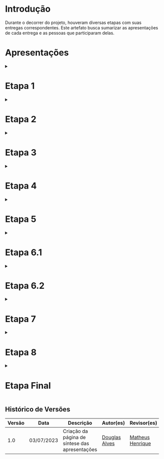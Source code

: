 # Introdução

Durante o decorrer do projeto, houveram diversas etapas com suas entregas correspondentes. Este artefato busca sumarizar as apresentações de cada entrega e as pessoas que participaram delas.

# Apresentações

<details>

<summary>
<h1>Etapa 1</h1>
</summary>

<p style="text-align: center"><iframe width="560" height="315" src="https://www.youtube.com/embed/c_BhiL1lPC0" title="YouTube video player" frameborder="0" allow="accelerometer; autoplay; clipboard-write; encrypted-media; gyroscope; picture-in-picture; web-share" allowfullscreen></iframe></p>
<h3>Participantes:</h3>

<p><a href="https://github.com/arthurmlv">Arthur de Melo</a></p>
<p><a href="https://github.com/dougAlvs">Douglas Alves</a></p>
<p><a href="https://github.com/g16c">Gabriel Campello</a></p>
<p><a href="https://github.com/manuziny">Geovanna Maciel</a></p>
<p><a href="https://github.com/mathonaut">Matheus Henrique</a></p>
<p><a href="https://github.com/RafaelCLG0">Rafael Ferreira</a></p>

</details>

<details>

<summary>
<h1>Etapa 2</h1>
</summary>

<p style="text-align: center"><iframe width="560" height="315" src="https://www.youtube.com/embed/Cx5zWMw7l7Q" title="YouTube video player" frameborder="0" allow="accelerometer; autoplay; clipboard-write; encrypted-media; gyroscope; picture-in-picture; web-share" allowfullscreen></iframe></p>
<h3>Participantes:</h3>

<p><a href="https://github.com/arthurmlv">Arthur de Melo</a></p>
<p><a href="https://github.com/dougAlvs">Douglas Alves</a></p>
<p><a href="https://github.com/g16c">Gabriel Campello</a></p>
<p><a href="https://github.com/manuziny">Geovanna Maciel</a></p>
<p><a href="https://github.com/mathonaut">Matheus Henrique</a></p>
<p><a href="https://github.com/RafaelCLG0">Rafael Ferreira</a></p>

</details>


<details>

<summary>
<h1>Etapa 3</h1>
</summary>

<p style="text-align: center"><iframe width="560" height="315" src="https://www.youtube.com/embed/wyeqnRYj5tA" title="YouTube video player" frameborder="0" allow="accelerometer; autoplay; clipboard-write; encrypted-media; gyroscope; picture-in-picture; web-share" allowfullscreen></iframe></p>
<h3>Participantes:</h3>

<p><a href="https://github.com/arthurmlv">Arthur de Melo</a></p>
<p><a href="https://github.com/dougAlvs">Douglas Alves</a></p>
<p><a href="https://github.com/g16c">Gabriel Campello</a></p>
<p><a href="https://github.com/manuziny">Geovanna Maciel</a></p>
<p><a href="https://github.com/mathonaut">Matheus Henrique</a></p>
<p><a href="https://github.com/RafaelCLG0">Rafael Ferreira</a></p>

</details>


<details>

<summary>
<h1>Etapa 4</h1>
</summary>

<p style="text-align: center"><iframe width="560" height="315" src="https://www.youtube.com/embed/8t8pRvsJUL4" title="YouTube video player" frameborder="0" allow="accelerometer; autoplay; clipboard-write; encrypted-media; gyroscope; picture-in-picture; web-share" allowfullscreen></iframe></p>
<h3>Participantes:</h3>

<p><a href="https://github.com/arthurmlv">Arthur de Melo</a></p>
<p><a href="https://github.com/dougAlvs">Douglas Alves</a></p>
<p><a href="https://github.com/g16c">Gabriel Campello</a></p>
<p><a href="https://github.com/manuziny">Geovanna Maciel</a></p>
<p><a href="https://github.com/mathonaut">Matheus Henrique</a></p>
<p><a href="https://github.com/RafaelCLG0">Rafael Ferreira</a></p>

</details>


<details>

<summary>
<h1>Etapa 5</h1>
</summary>

<p style="text-align: center"><iframe width="560" height="315" src="https://www.youtube.com/embed/fDf7tO41puI" title="YouTube video player" frameborder="0" allow="accelerometer; autoplay; clipboard-write; encrypted-media; gyroscope; picture-in-picture; web-share" allowfullscreen></iframe></p>
<h3>Participantes:</h3>

<p><a href="https://github.com/arthurmlv">Arthur de Melo</a></p>
<p><a href="https://github.com/dougAlvs">Douglas Alves</a></p>
<p><a href="https://github.com/g16c">Gabriel Campello</a></p>
<p><a href="https://github.com/manuziny">Geovanna Maciel</a></p>
<p><a href="https://github.com/mathonaut">Matheus Henrique</a></p>
<p><a href="https://github.com/RafaelCLG0">Rafael Ferreira</a></p>

</details>


<details>

<summary>
<h1>Etapa 6.1</h1>
</summary>

<p style="text-align: center"><iframe width="560" height="315" src="https://www.youtube.com/embed/EhmSDDLxxHY" title="YouTube video player" frameborder="0" allow="accelerometer; autoplay; clipboard-write; encrypted-media; gyroscope; picture-in-picture; web-share" allowfullscreen></iframe></p>
<h3>Participantes:</h3>

<p><a href="https://github.com/arthurmlv">Arthur de Melo</a></p>
<p><a href="https://github.com/dougAlvs">Douglas Alves</a></p>
<p><a href="https://github.com/g16c">Gabriel Campello</a></p>
<p><a href="https://github.com/manuziny">Geovanna Maciel</a></p>
<p><a href="https://github.com/mathonaut">Matheus Henrique</a></p>
<p><a href="https://github.com/RafaelCLG0">Rafael Ferreira</a></p>

</details>


<details>

<summary>
<h1>Etapa 6.2</h1>
</summary>

<p style="text-align: center"><iframe width="560" height="315" src="https://www.youtube.com/embed/2SGFnLjcFFk" title="YouTube video player" frameborder="0" allow="accelerometer; autoplay; clipboard-write; encrypted-media; gyroscope; picture-in-picture; web-share" allowfullscreen></iframe></p>
<h3>Participantes:</h3>

<p><a href="https://github.com/arthurmlv">Arthur de Melo</a></p>
<p><a href="https://github.com/dougAlvs">Douglas Alves</a></p>
<p><a href="https://github.com/g16c">Gabriel Campello</a></p>
<p><a href="https://github.com/manuziny">Geovanna Maciel</a></p>
<p><a href="https://github.com/mathonaut">Matheus Henrique</a></p>
<p><a href="https://github.com/RafaelCLG0">Rafael Ferreira</a></p>

</details>


<details>

<summary>
<h1>Etapa 7</h1>
</summary>

<p style="text-align: center"><iframe width="560" height="315" src="https://www.youtube.com/embed/gcodRBa4XTw" title="YouTube video player" frameborder="0" allow="accelerometer; autoplay; clipboard-write; encrypted-media; gyroscope; picture-in-picture; web-share" allowfullscreen></iframe></p>
<h3>Participantes:</h3>

<p><a href="https://github.com/arthurmlv">Arthur de Melo</a></p>
<p><a href="https://github.com/dougAlvs">Douglas Alves</a></p>
<p><a href="https://github.com/g16c">Gabriel Campello</a></p>
<p><a href="https://github.com/manuziny">Geovanna Maciel</a></p>
<p><a href="https://github.com/mathonaut">Matheus Henrique</a></p>
<p><a href="https://github.com/RafaelCLG0">Rafael Ferreira</a></p>

</details>


<details>

<summary>
<h1>Etapa 8</h1>
</summary>

<p style="text-align: center"><iframe width="560" height="315" src="https://www.youtube.com/embed/lWZblqDJYTE" title="YouTube video player" frameborder="0" allow="accelerometer; autoplay; clipboard-write; encrypted-media; gyroscope; picture-in-picture; web-share" allowfullscreen></iframe></p>
<h3>Participantes:</h3>

<p><a href="https://github.com/arthurmlv">Arthur de Melo</a></p>
<p><a href="https://github.com/dougAlvs">Douglas Alves</a></p>
<p><a href="https://github.com/g16c">Gabriel Campello</a></p>
<p><a href="https://github.com/manuziny">Geovanna Maciel</a></p>
<p><a href="https://github.com/mathonaut">Matheus Henrique</a></p>
<p><a href="https://github.com/RafaelCLG0">Rafael Ferreira</a></p>

</details>


<details>

<summary>
<h1>Etapa Final</h1>
</summary>

<p style="text-align: center"><iframe width="560" height="315" src="https://www.youtube.com/embed/s2IkvaY3WVY" title="YouTube video player" frameborder="0" allow="accelerometer; autoplay; clipboard-write; encrypted-media; gyroscope; picture-in-picture; web-share" allowfullscreen></iframe></p>

<h3>Participantes:</h3>

<p><a href="https://github.com/arthurmlv">Arthur de Melo</a></p>
<p><a href="https://github.com/dougAlvs">Douglas Alves</a></p>
<p><a href="https://github.com/g16c">Gabriel Campello</a></p>
<p><a href="https://github.com/manuziny">Geovanna Maciel</a></p>
<p><a href="https://github.com/mathonaut">Matheus Henrique</a></p>
<p><a href="https://github.com/RafaelCLG0">Rafael Ferreira</a></p>

</details>

## Histórico de Versões

Versão  | Data | Descrição | Autor(es) | Revisor(es)
-------- | ------ | ------ | ---------- | ----------
1.0 | 03/07/2023 | Criação da página de síntese das apresentações | [Douglas Alves](https://github.com/dougAlvs) | [Matheus Henrique](https://github.com/mathonaut)